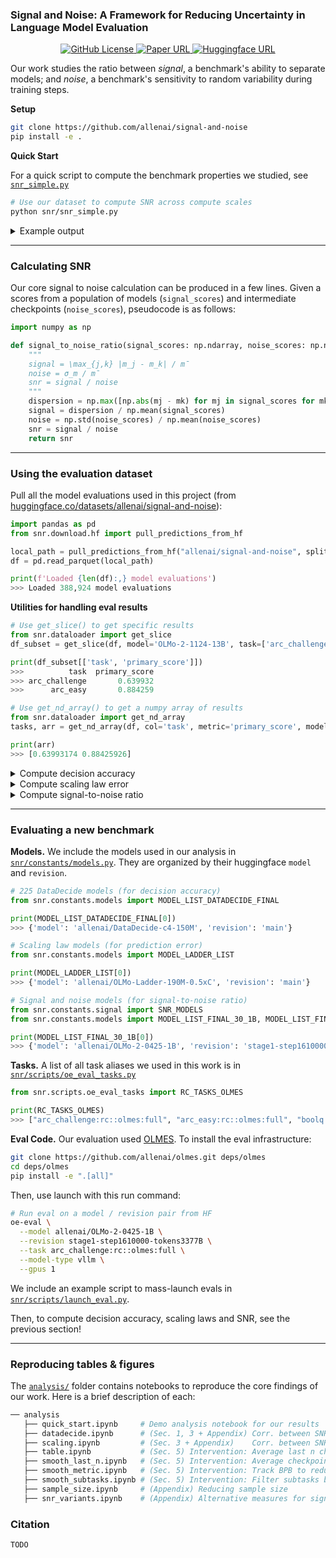 ### Signal and Noise: A Framework for Reducing Uncertainty in Language Model Evaluation

<p align="center">
  <a href="https://github.com/allenai/signal-and-noise/blob/main/LICENSE">
    <img alt="GitHub License" src="https://img.shields.io/badge/license-Apache 2.0-green">
  </a>
  <a href="https://arxiv.org/abs/2508.13144">
    <img alt="Paper URL" src="https://img.shields.io/badge/paper-arxiv-red">
  </a>
  <a href="https://huggingface.co/datasets/allenai/signal-and-noise">
    <img alt="Huggingface URL" src="https://img.shields.io/badge/data-huggingface-yellow">
  </a>
</p>

Our work studies the ratio between *signal*, a benchmark's ability to separate models; and *noise*, a benchmark's sensitivity to random variability during training steps. 

**Setup**

```sh
git clone https://github.com/allenai/signal-and-noise
pip install -e .
```

**Quick Start**

For a quick script to compute the benchmark properties we studied, see [`snr_simple.py`](./snr/snr_simple.py)

```sh
# Use our dataset to compute SNR across compute scales
python snr/snr_simple.py
```

<details>
<summary>Example output</summary>

```sh
                                               Signal-and-Noise Analysis by Task                                               
+-----------------------------------------------------------------------------------------------------------------------------+
|                     | Decision | Decision | Decision | Scaling | Scaling |      |      |      |       |      |       |      |
|                     | Acc      | Acc      | Acc      | Law Err | Law Err | SNR  | SNR  | SNR  | SNR   | SNR  | SNR   | SNR  |
| Task                | 150M     | 300M     | 750M     | 7B      | 13B     | 150M | 300M | 750M | 1B    | 7B   | 13B   | 32B  |
|---------------------+----------+----------+----------+---------+---------+------+------+------+-------+------+-------+------|
| agi_eval            | 59%      | 51%      | 67%      | 0.7%    | 6.5%    | 3.6  | 4.0  | 3.3  | 15.8  | 17.2 | 30.9  | 16.9 |
| arc_challenge       | 83%      | 86%      | 76%      | 11.2%   | 11.9%   | 3.1  | 3.5  | 3.1  | 28.9  | 19.8 | 47.7  | 12.6 |
| arc_easy            | 93%      | 95%      | 78%      | 4.0%    | 5.5%    | 3.4  | 3.3  | 3.4  | 22.6  | 19.0 | 169.8 | 16.9 |
| autobencher         | 89%      | 92%      | 80%      | 5.3%    | 7.0%    | 3.2  | 3.6  | 3.4  | 48.8  | 35.4 | 67.0  | 10.7 |
| boolq               | 48%      | 56%      | 70%      | 0.0%    | 2.0%    | 2.9  | 3.2  | 3.9  | 14.3  | 8.2  | 45.4  | 8.0  |
| codex_humaneval     | 80%      | 83%      | 71%      | 34.1%   | 19.0%   | 4.5  | 3.9  | 3.1  | 10.9  | 30.8 | 56.5  | 8.8  |
| codex_humanevalplus | 71%      | 81%      | 74%      | 7.3%    | 2.5%    | 5.0  | 3.9  | 3.2  | 11.5  | 34.1 | 84.7  | 9.6  |
| csqa                | 69%      | 79%      | 64%      | 0.5%    | 0.8%    | 4.0  | 4.1  | 4.3  | 32.2  | 18.4 | 95.2  | 22.6 |
| gsm8k               | 46%      | 49%      | 59%      | 9.8%    | 7.7%    | 3.9  | 5.2  | 4.2  | 10.3  | 38.3 | 76.3  | 18.1 |
| gsm_plus            | 60%      | 52%      | 43%      | 22.3%   | 24.1%   | 4.4  | 5.4  | 4.7  | 21.2  | 62.1 | 95.4  | 23.3 |
| gsm_symbolic_main   | 51%      | 44%      | 56%      | 171.6%  | 144.0%  | 3.9  | 5.8  | 4.1  | 8.1   | 45.7 | 77.9  | 11.3 |
| gsm_symbolic_p1     | 42%      | 51%      | 54%      | 1666.8% | 538.6%  | 4.6  | 5.7  | 3.7  | 18.9  | 30.3 | 81.0  | 14.3 |
| gsm_symbolic_p2     | 40%      | 61%      | 43%      | 62.9%   | 74.7%   | 4.4  | 4.8  | 3.7  | 8.6   | 17.9 | 50.8  | 14.9 |
| hellaswag           | 74%      | 83%      | 82%      | 1.1%    | 0.1%    | 4.4  | 4.6  | 4.8  | 101.8 | 81.2 | 242.1 | 21.8 |
| mbpp                | 75%      | 77%      | 78%      | 19.1%   | 15.7%   | 4.7  | 3.9  | 3.2  | 2.7   | 32.4 | 50.4  | 9.1  |
| mbppplus            | 69%      | 77%      | 75%      | 28.0%   | 2.8%    | 3.7  | 3.8  | 3.2  | 2.2   | 24.0 | 49.2  | 8.0  |
| medmcqa             | 61%      | 71%      | 72%      | 16.7%   | 18.1%   | 4.2  | 3.6  | 4.4  | 24.2  | 18.4 | 60.9  | 13.8 |
| minerva             | 48%      | 63%      | 52%      | 7.3%    | 24.8%   | 3.3  | 3.6  | 3.3  | 5.5   | 50.6 | 91.8  | 24.8 |
| minerva_math_500    | 51%      | 59%      | 43%      | 58.1%   | 48.6%   | 3.5  | 3.7  | 3.5  | 2.7   | 25.1 | 58.9  | 11.2 |
| mmlu                | 89%      | 91%      | 81%      | 3.1%    | 3.7%    | 3.3  | 3.3  | 3.3  | 40.8  | 12.2 | 106.8 | 15.4 |
| openbookqa          | 65%      | 70%      | 63%      | 5.6%    | 2.6%    | 4.1  | 3.7  | 4.2  | 13.1  | 8.8  | 37.8  | 8.8  |
| piqa                | 74%      | 71%      | 57%      | 0.2%    | 1.4%    | 4.0  | 4.1  | 4.5  | 37.9  | 20.1 | 96.4  | 16.5 |
| socialiqa           | 55%      | 76%      | 66%      | 1.0%    | 2.4%    | 3.5  | 3.7  | 3.7  | 26.4  | 17.8 | 39.6  | 6.9  |
| winogrande          | 50%      | 57%      | 62%      | 13.8%   | 14.3%   | 3.7  | 3.4  | 4.3  | 37.3  | 24.3 | 49.2  | 18.2 |
+-----------------------------------------------------------------------------------------------------------------------------+
```
</details>

---

### Calculating SNR

Our core signal to noise calculation can be produced in a few lines. Given a scores from a population of models (`signal_scores`) and intermediate checkpoints (`noise_scores`), pseudocode is as follows:

```python
import numpy as np

def signal_to_noise_ratio(signal_scores: np.ndarray, noise_scores: np.ndarray) -> float:
    """
    signal = \max_{j,k} |m_j - m_k| / m̄
    noise = σ_m / m̄
    snr = signal / noise
    """
    dispersion = np.max([np.abs(mj - mk) for mj in signal_scores for mk in signal_scores])
    signal = dispersion / np.mean(signal_scores)
    noise = np.std(noise_scores) / np.mean(noise_scores)
    snr = signal / noise
    return snr
```

---

### Using the evaluation dataset

Pull all the model evaluations used in this project (from [huggingface.co/datasets/allenai/signal-and-noise](https://huggingface.co/datasets/allenai/signal-and-noise)):

```python
import pandas as pd
from snr.download.hf import pull_predictions_from_hf

local_path = pull_predictions_from_hf("allenai/signal-and-noise", split_name='core')
df = pd.read_parquet(local_path)

print(f'Loaded {len(df):,} model evaluations')
>>> Loaded 388,924 model evaluations
```

**Utilities for handling eval results**

```python
# Use get_slice() to get specific results
from snr.dataloader import get_slice
df_subset = get_slice(df, model='OLMo-2-1124-13B', task=['arc_challenge', 'arc_easy'])

print(df_subset[['task', 'primary_score']])
>>>          task  primary_score
>>> arc_challenge       0.639932
>>>      arc_easy       0.884259

# Use get_nd_array() to get a numpy array of results
from snr.dataloader import get_nd_array
tasks, arr = get_nd_array(df, col='task', metric='primary_score', model='OLMo-2-1124-13B', task=['arc_challenge', 'arc_easy'])

print(arr)
>>> [0.63993174 0.88425926]
```

<details>
<summary>Compute decision accuracy</summary>

```python
from snr.dataloader import get_slice
from snr.metrics import decision_acc_fast

scores_small  = get_slice(df, size='150M', task='arc_easy', step=38157)
scores_target = get_slice(df, size='1B', task='arc_easy', step=69369)

decision_acc = decision_acc_fast(
    scores_small = scores_small.sort_values('model')['primary_score'],
    scores_target = scores_target.sort_values('model')['primary_score']
)

print(decision_acc)
>>> 0.93
```

</details>

<details>
<summary>Compute scaling law error</summary>

```python
from snr.ladder_wrapper import run_ladder
from snr.constants.ladder import LADDER_MODEL_NAMES

_, _, (error_7b, error_13b) = run_ladder(
    df,
    task='arc_easy',
    train_models=LADDER_MODEL_NAMES,
    eval_models=["peteish7", "peteish13-highlr"]
)

print(error_7b, error_13b)
>>> 0.0398 0.0553
```

</details>

<details>
<summary>Compute signal-to-noise ratio</summary>

For models < 1B, we use the DataDecide data to compute SNR:

```python
import numpy as np
from snr.metrics import signal_to_noise_ratio

scores_df = get_slice(df, size='150M', task='arc_easy').sort_values('step')

# numpy array of scores in shape (mix, checkpoint)
scores_arr = np.array([lst for lst in scores_df.groupby('mix')['primary_score'].apply(list)])

signal = [np.mean(scores) for scores in scores_arr]
noise  = scores_arr.flatten()

snr = signal_to_noise_ratio(signal, noise)

print(snr)
>>> 3.389
```

For models > 1B, we use the external model scores to compute SNR:

```python
from snr.constants.signal import SNR_MODELS
from snr.metrics import signal_to_noise_ratio

signal_models = SNR_MODELS['olmo2_13b']['models']

noise_df = get_slice(df, model='peteish13-highlr', task=task)
signal_df = df[df['model_path'].isin(signal_models) & (df['task'] == task)]

signal = list(signal_df['primary_score'])
noise  = list(noise_df.sort_values('step')['primary_score'])[-30:]

snr = signal_to_noise_ratio(signal, noise)

print(snr)
>>> 169.776
```

</details>

---

### Evaluating a new benchmark

**Models.** We include the models used in our analysis in [`snr/constants/models.py`](snr/constants/models.py). They are organized by their huggingface `model` and `revision`.

```python
# 225 DataDecide models (for decision accuracy)
from snr.constants.models import MODEL_LIST_DATADECIDE_FINAL

print(MODEL_LIST_DATADECIDE_FINAL[0])
>>> {'model': 'allenai/DataDecide-c4-150M', 'revision': 'main'}

# Scaling law models (for prediction error)
from snr.constants.models import MODEL_LADDER_LIST

print(MODEL_LADDER_LIST[0])
>>> {'model': 'allenai/OLMo-Ladder-190M-0.5xC', 'revision': 'main'}

# Signal and noise models (for signal-to-noise ratio)
from snr.constants.signal import SNR_MODELS
from snr.constants.models import MODEL_LIST_FINAL_30_1B, MODEL_LIST_FINAL_30_7B, MODEL_LIST_FINAL_30_13B, MODEL_LIST_FINAL_30_32B

print(MODEL_LIST_FINAL_30_1B[0])
>>> {'model': 'allenai/OLMo-2-0425-1B', 'revision': 'stage1-step1610000-tokens3377B'}
```

**Tasks.** A list of all task aliases we used in this work is in [`snr/scripts/oe_eval_tasks.py`](./snr/scripts/oe_eval_tasks.py)

```python
from snr.scripts.oe_eval_tasks import RC_TASKS_OLMES

print(RC_TASKS_OLMES)
>>> ["arc_challenge:rc::olmes:full", "arc_easy:rc::olmes:full", "boolq:rc::olmes:full", ...]
```

**Eval Code.** Our evaluation used [OLMES](https://github.com/allenai/olmes). To install the eval infrastructure:

```sh
git clone https://github.com/allenai/olmes.git deps/olmes
cd deps/olmes
pip install -e ".[all]"
```

Then, use launch with this run command:

```sh
# Run eval on a model / revision pair from HF
oe-eval \
  --model allenai/OLMo-2-0425-1B \
  --revision stage1-step1610000-tokens3377B \
  --task arc_challenge:rc::olmes:full \
  --model-type vllm \
  --gpus 1
```

We include an example script to mass-launch evals in [`snr/scripts/launch_eval.py`](./snr/scripts/launch_eval.py).

Then, to compute decision accuracy, scaling laws and SNR, see the previous section!

---

### Reproducing tables & figures

The [`analysis/`](./analysis/) folder contains notebooks to reproduce the core findings of our work. Here is a brief description of each:

```sh
── analysis
   ├── quick_start.ipynb     # Demo analysis notebook for our results
   ├── datadecide.ipynb      # (Sec. 1, 3 + Appendix) Corr. between SNR and decision accuracy
   ├── scaling.ipynb         # (Sec. 3 + Appendix)    Corr. between SNR and scaling laws
   ├── table.ipynb           # (Sec. 5) Intervention: Average last n checkpoints to reduce SNR
   ├── smooth_last_n.ipynb   # (Sec. 5) Intervention: Average checkpoints when early stopping to reduce SNR
   ├── smooth_metric.ipynb   # (Sec. 5) Intervention: Track BPB to reduce SNR
   ├── smooth_subtasks.ipynb # (Sec. 5) Intervention: Filter subtasks by their SNR
   ├── sample_size.ipynb     # (Appendix) Reducing sample size
   ├── snr_variants.ipynb    # (Appendix) Alternative measures for signal and noise
```

### Citation

```
TODO
```
